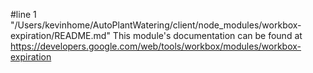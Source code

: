 #line 1 "/Users/kevinhome/AutoPlantWatering/client/node_modules/workbox-expiration/README.md"
This module's documentation can be found at https://developers.google.com/web/tools/workbox/modules/workbox-expiration
